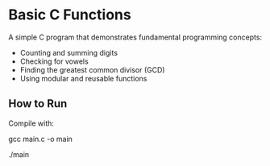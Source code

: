 # Basic C Functions

A simple C program that demonstrates fundamental programming concepts:
- Counting and summing digits
- Checking for vowels
- Finding the greatest common divisor (GCD)
- Using modular and reusable functions

## How to Run
Compile with:

gcc main.c -o main

./main
